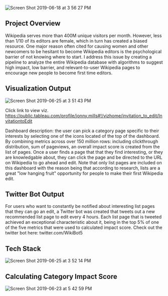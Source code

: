 
![Screen Shot 2019-06-18 at 3 56 27 PM](https://user-images.githubusercontent.com/35629096/59725212-af866380-91e1-11e9-8956-f4000bfcc2c6.png)


## Project Overview

Wikipedia serves more than 400M unique visitors per month. However, less than 1/10 of its editors are female, which in turn has created a biased resource.  One major reason often cited for causing women and other newcomers to be hesitant to become Wikipedia editors is the psychological barrier of not knowing where to start.  I address this issue by creating a pipeline to analyze the entire Wikipedia database with algorithms to suggest high impact, low barrier, and relevant-to-user Wikipedia pages to encourage new people to become first time editors.


## Visualization Output

![Screen Shot 2019-06-25 at 3 51 43 PM](https://user-images.githubusercontent.com/35629096/60139126-96416200-9761-11e9-873e-2e558fb4fdba.png)

Click link to view viz.
https://public.tableau.com/profile/jonny.mills#!/vizhome/invitation_to_edit/InvitationtoEdit

Dashboard description: the user can pick a category page specific to their interests by selecting one of the icons located of the top of the dashboard.  By combining metrics across over 150 million rows: including clickthrough distribution, sum of pageviews, an overall impact score is created from the list of pages. Once a user finds a page that that they find interesting, or they are knowledgable about, they can click the page and be directed to the URL on Wikipedia to go ahead and edit. Note that only list pages are included on this dashboard with the reason being that according to research, lists are a great "low hanging fruit" opportunity for people to make their first Wikipedia edit.

## Twitter Bot Output
For users who want to constantly be notified about interesting list pages that they can go an edit, a Twitter bot was created that tweets out a new recommended list page to edit every 4 hours.  Each list page that is tweeted achieved an exceptional characteristic about it, being in the top 5% of one of the five metrics that were used to calculated impact score.  Check out the twitter bot here: twitter.com/WikiBot5

## Tech Stack

![Screen Shot 2019-06-25 at 3 52 14 PM](https://user-images.githubusercontent.com/35629096/60139096-75790c80-9761-11e9-9106-806d105e2f84.png)

## Calculating Category Impact Score

![Screen Shot 2019-06-23 at 5 42 59 PM](https://user-images.githubusercontent.com/35629096/59984395-77669280-95de-11e9-8ece-3c9319b5b985.png)




